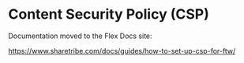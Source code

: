 # Content Security Policy (CSP)

Documentation moved to the Flex Docs site:

https://www.sharetribe.com/docs/guides/how-to-set-up-csp-for-ftw/
